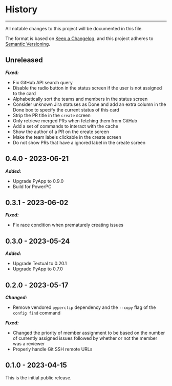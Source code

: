 # History

-----

All notable changes to this project will be documented in this file.

The format is based on [Keep a Changelog](https://keepachangelog.com/en/1.0.0/), and this project adheres to [Semantic Versioning](https://semver.org/spec/v2.0.0.html).

## Unreleased

***Fixed:***

- Fix GitHub API search query
- Disable the radio button in the status screen if the user is not assigned to the card
- Alphabetically sort the teams and members in the status screen
- Consider unknown Jira statuses as Done and add an extra column in the Done box to specify the current status of this card
- Strip the PR title in the `create` screen
- Only retrieve merged PRs when fetching them from GitHub
- Add a set of commands to interact with the cache
- Show the author of a PR on the create screen
- Make the team labels clickable in the create screen
- Do not show PRs that have a ignored label in the create screen

## 0.4.0 - 2023-06-21

***Added:***

- Upgrade PyApp to 0.9.0
- Build for PowerPC

## 0.3.1 - 2023-06-02

***Fixed:***

- Fix race condition when prematurely creating issues

## 0.3.0 - 2023-05-24

***Added:***

- Upgrade Textual to 0.20.1
- Upgrade PyApp to 0.7.0

## 0.2.0 - 2023-05-17

***Changed:***

- Remove vendored `pyperclip` dependency and the `--copy` flag of the `config find` command

***Fixed:***

- Changed the priority of member assignment to be based on the number of currently assigned issues followed by whether or not the member was a reviewer
- Properly handle Git SSH remote URLs

## 0.1.0 - 2023-04-15

This is the initial public release.
